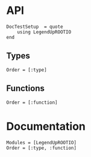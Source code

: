 # API

```@meta
DocTestSetup  = quote
    using LegendUpROOTIO
end
```

## Types

```@index
Order = [:type]
```

## Functions

```@index
Order = [:function]
```

# Documentation

```@autodocs
Modules = [LegendUpROOTIO]
Order = [:type, :function]
```
